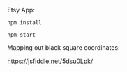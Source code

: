 Etsy App:

`npm install`<br />

`npm start`

Mapping out black square coordinates:

https://jsfiddle.net/5dsu0Lpk/
